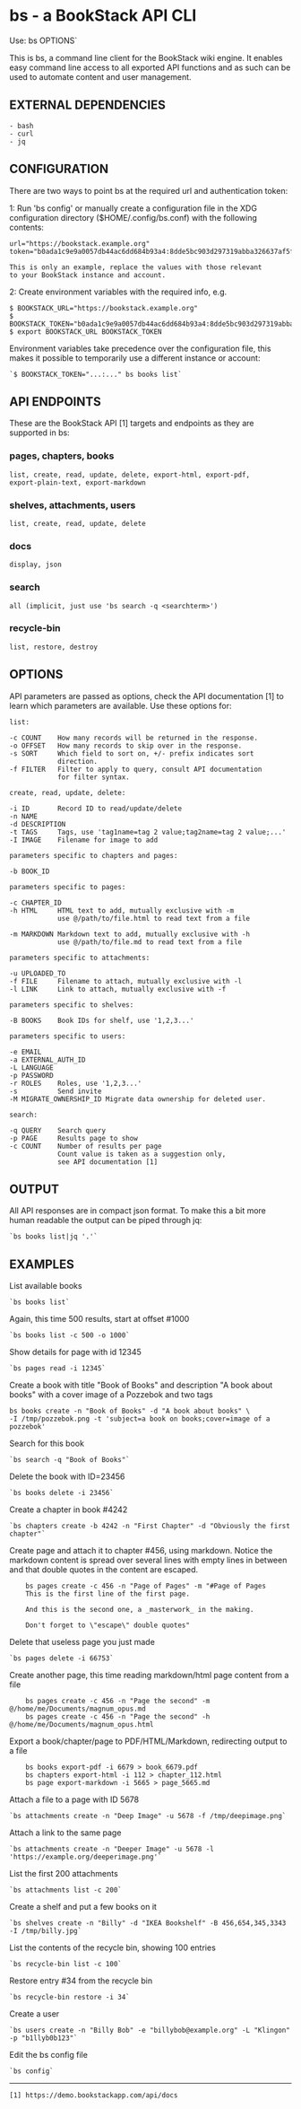# bs - a BookStack API CLI

Use:  bs <target> <endpoint> OPTIONS`

This is bs, a command line client for the BookStack wiki engine. It
enables easy command line access to all exported API functions and as
such can be used to automate content and user management.


## EXTERNAL DEPENDENCIES

    - bash
    - curl
    - jq


## CONFIGURATION

There are two ways to point bs at the required url and authentication token:

1:  Run 'bs config' or manually create a configuration file in the XDG
    configuration directory ($HOME/.config/bs.conf) with the following
    contents:

    url="https://bookstack.example.org"
    token="b0ada1c9e9a0057db44ac6dd684b93a4:8dde5bc903d297319abba326637af5f9"

    This is only an example, replace the values with those relevant
    to your BookStack instance and account.

2:  Create environment variables with the required info, e.g.

    $ BOOKSTACK_URL="https://bookstack.example.org"
    $ BOOKSTACK_TOKEN="b0ada1c9e9a0057db44ac6dd684b93a4:8dde5bc903d297319abba326637af5f9"
    $ export BOOKSTACK_URL BOOKSTACK_TOKEN

Environment variables take precedence over the configuration file, this makes
it possible to temporarily use a different instance or account:

    `$ BOOKSTACK_TOKEN="...:..." bs books list`


## API ENDPOINTS

These are the BookStack API [1] targets and endpoints as they are
supported in bs:

### pages, chapters, books

    list, create, read, update, delete, export-html, export-pdf,
    export-plain-text, export-markdown

### shelves, attachments, users

    list, create, read, update, delete

### docs

    display, json

### search

    all (implicit, just use 'bs search -q <searchterm>')

### recycle-bin

    list, restore, destroy


## OPTIONS

API parameters are passed as options, check the API documentation [1]
to learn which parameters are available. Use these options for:

    list:

    -c COUNT    How many records will be returned in the response.
    -o OFFSET   How many records to skip over in the response. 
    -s SORT     Which field to sort on, +/- prefix indicates sort
                direction.
    -f FILTER   Filter to apply to query, consult API documentation
                for filter syntax.

    create, read, update, delete:

    -i ID       Record ID to read/update/delete
    -n NAME
    -d DESCRIPTION
    -t TAGS     Tags, use 'tag1name=tag 2 value;tag2name=tag 2 value;...'
    -I IMAGE    Filename for image to add

    parameters specific to chapters and pages:

    -b BOOK_ID

    parameters specific to pages:

    -c CHAPTER_ID
    -h HTML     HTML text to add, mutually exclusive with -m
                use @/path/to/file.html to read text from a file

    -m MARKDOWN Markdown text to add, mutually exclusive with -h
                use @/path/to/file.md to read text from a file

    parameters specific to attachments:

    -u UPLOADED_TO
    -f FILE     Filename to attach, mutually exclusive with -l
    -l LINK     Link to attach, mutually exclusive with -f

    parameters specific to shelves:

    -B BOOKS    Book IDs for shelf, use '1,2,3...'

    parameters specific to users:

    -e EMAIL
    -a EXTERNAL_AUTH_ID
    -L LANGUAGE
    -p PASSWORD
    -r ROLES    Roles, use '1,2,3...'
    -s          Send invite
    -M MIGRATE_OWNERSHIP_ID Migrate data ownership for deleted user.

    search:

    -q QUERY    Search query
    -p PAGE     Results page to show
    -c COUNT    Number of results per page
                Count value is taken as a suggestion only,
                see API documentation [1]


## OUTPUT

All API responses are in compact json format. To make this a bit more human readable the
output can be piped through jq:

    `bs books list|jq '.'`


## EXAMPLES

List available books

    `bs books list`

Again, this time 500 results, start at offset #1000

    `bs books list -c 500 -o 1000`
        
Show details for page with id 12345

    `bs pages read -i 12345`

Create a book with title "Book of Books" and description "A book about
books" with a cover image of a Pozzebok and two tags

    bs books create -n "Book of Books" -d "A book about books" \
    -I /tmp/pozzebok.png -t 'subject=a book on books;cover=image of a pozzebok'

Search for this book

    `bs search -q "Book of Books"`

Delete the book with ID=23456

    `bs books delete -i 23456`

Create a chapter in book #4242

    `bs chapters create -b 4242 -n "First Chapter" -d "Obviously the first chapter"`

Create page and attach it to chapter #456, using markdown. Notice the
markdown content is spread over several lines with empty lines in between
and that double quotes in the content are escaped.

```
    bs pages create -c 456 -n "Page of Pages" -m "#Page of Pages
    This is the first line of the first page.

    And this is the second one, a _masterwork_ in the making.

    Don't forget to \"escape\" double quotes"
```

Delete that useless page you just made

    `bs pages delete -i 66753`

Create another page, this time reading markdown/html page content from a file

```
    bs pages create -c 456 -n "Page the second" -m @/home/me/Documents/magnum_opus.md
    bs pages create -c 456 -n "Page the second" -h @/home/me/Documents/magnum_opus.html
```

Export a book/chapter/page to PDF/HTML/Markdown, redirecting output to a file

```
    bs books export-pdf -i 6679 > book_6679.pdf
    bs chapters export-html -i 112 > chapter_112.html
    bs page export-markdown -i 5665 > page_5665.md
```

Attach a file to a page with ID 5678

    `bs attachments create -n "Deep Image" -u 5678 -f /tmp/deepimage.png`

Attach a link to the same page

    `bs attachments create -n "Deeper Image" -u 5678 -l 'https://example.org/deeperimage.png'`

List the first 200 attachments

    `bs attachments list -c 200`

Create a shelf and put a few books on it

    `bs shelves create -n "Billy" -d "IKEA Bookshelf" -B 456,654,345,3343 -I /tmp/billy.jpg`

List the contents of the recycle bin, showing 100 entries

    `bs recycle-bin list -c 100`

Restore entry #34 from the recycle bin

    `bs recycle-bin restore -i 34`

Create a user

    `bs users create -n "Billy Bob" -e "billybob@example.org" -L "Klingon" -p "b1llyb0b123"`

Edit the bs config file

    `bs config`

---

    [1] https://demo.bookstackapp.com/api/docs

